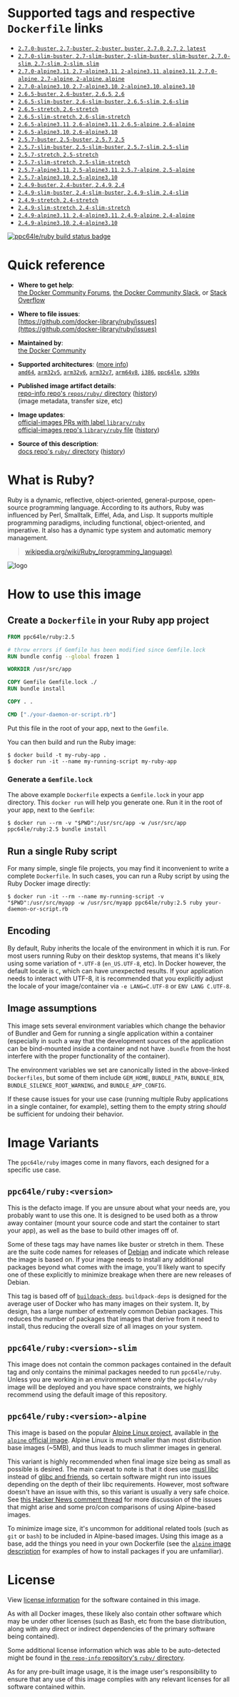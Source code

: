 <!--

********************************************************************************

WARNING:

    DO NOT EDIT "ruby/README.md"

    IT IS AUTO-GENERATED

    (from the other files in "ruby/" combined with a set of templates)

********************************************************************************

-->

# Supported tags and respective `Dockerfile` links

-	[`2.7.0-buster`, `2.7-buster`, `2-buster`, `buster`, `2.7.0`, `2.7`, `2`, `latest`](https://github.com/docker-library/ruby/blob/82eecb7596c3cb466dd87d4b0350d189a330b925/2.7/buster/Dockerfile)
-	[`2.7.0-slim-buster`, `2.7-slim-buster`, `2-slim-buster`, `slim-buster`, `2.7.0-slim`, `2.7-slim`, `2-slim`, `slim`](https://github.com/docker-library/ruby/blob/82eecb7596c3cb466dd87d4b0350d189a330b925/2.7/buster/slim/Dockerfile)
-	[`2.7.0-alpine3.11`, `2.7-alpine3.11`, `2-alpine3.11`, `alpine3.11`, `2.7.0-alpine`, `2.7-alpine`, `2-alpine`, `alpine`](https://github.com/docker-library/ruby/blob/82eecb7596c3cb466dd87d4b0350d189a330b925/2.7/alpine3.11/Dockerfile)
-	[`2.7.0-alpine3.10`, `2.7-alpine3.10`, `2-alpine3.10`, `alpine3.10`](https://github.com/docker-library/ruby/blob/82eecb7596c3cb466dd87d4b0350d189a330b925/2.7/alpine3.10/Dockerfile)
-	[`2.6.5-buster`, `2.6-buster`, `2.6.5`, `2.6`](https://github.com/docker-library/ruby/blob/82eecb7596c3cb466dd87d4b0350d189a330b925/2.6/buster/Dockerfile)
-	[`2.6.5-slim-buster`, `2.6-slim-buster`, `2.6.5-slim`, `2.6-slim`](https://github.com/docker-library/ruby/blob/82eecb7596c3cb466dd87d4b0350d189a330b925/2.6/buster/slim/Dockerfile)
-	[`2.6.5-stretch`, `2.6-stretch`](https://github.com/docker-library/ruby/blob/82eecb7596c3cb466dd87d4b0350d189a330b925/2.6/stretch/Dockerfile)
-	[`2.6.5-slim-stretch`, `2.6-slim-stretch`](https://github.com/docker-library/ruby/blob/82eecb7596c3cb466dd87d4b0350d189a330b925/2.6/stretch/slim/Dockerfile)
-	[`2.6.5-alpine3.11`, `2.6-alpine3.11`, `2.6.5-alpine`, `2.6-alpine`](https://github.com/docker-library/ruby/blob/82eecb7596c3cb466dd87d4b0350d189a330b925/2.6/alpine3.11/Dockerfile)
-	[`2.6.5-alpine3.10`, `2.6-alpine3.10`](https://github.com/docker-library/ruby/blob/82eecb7596c3cb466dd87d4b0350d189a330b925/2.6/alpine3.10/Dockerfile)
-	[`2.5.7-buster`, `2.5-buster`, `2.5.7`, `2.5`](https://github.com/docker-library/ruby/blob/82eecb7596c3cb466dd87d4b0350d189a330b925/2.5/buster/Dockerfile)
-	[`2.5.7-slim-buster`, `2.5-slim-buster`, `2.5.7-slim`, `2.5-slim`](https://github.com/docker-library/ruby/blob/82eecb7596c3cb466dd87d4b0350d189a330b925/2.5/buster/slim/Dockerfile)
-	[`2.5.7-stretch`, `2.5-stretch`](https://github.com/docker-library/ruby/blob/82eecb7596c3cb466dd87d4b0350d189a330b925/2.5/stretch/Dockerfile)
-	[`2.5.7-slim-stretch`, `2.5-slim-stretch`](https://github.com/docker-library/ruby/blob/82eecb7596c3cb466dd87d4b0350d189a330b925/2.5/stretch/slim/Dockerfile)
-	[`2.5.7-alpine3.11`, `2.5-alpine3.11`, `2.5.7-alpine`, `2.5-alpine`](https://github.com/docker-library/ruby/blob/82eecb7596c3cb466dd87d4b0350d189a330b925/2.5/alpine3.11/Dockerfile)
-	[`2.5.7-alpine3.10`, `2.5-alpine3.10`](https://github.com/docker-library/ruby/blob/82eecb7596c3cb466dd87d4b0350d189a330b925/2.5/alpine3.10/Dockerfile)
-	[`2.4.9-buster`, `2.4-buster`, `2.4.9`, `2.4`](https://github.com/docker-library/ruby/blob/82eecb7596c3cb466dd87d4b0350d189a330b925/2.4/buster/Dockerfile)
-	[`2.4.9-slim-buster`, `2.4-slim-buster`, `2.4.9-slim`, `2.4-slim`](https://github.com/docker-library/ruby/blob/82eecb7596c3cb466dd87d4b0350d189a330b925/2.4/buster/slim/Dockerfile)
-	[`2.4.9-stretch`, `2.4-stretch`](https://github.com/docker-library/ruby/blob/82eecb7596c3cb466dd87d4b0350d189a330b925/2.4/stretch/Dockerfile)
-	[`2.4.9-slim-stretch`, `2.4-slim-stretch`](https://github.com/docker-library/ruby/blob/82eecb7596c3cb466dd87d4b0350d189a330b925/2.4/stretch/slim/Dockerfile)
-	[`2.4.9-alpine3.11`, `2.4-alpine3.11`, `2.4.9-alpine`, `2.4-alpine`](https://github.com/docker-library/ruby/blob/82eecb7596c3cb466dd87d4b0350d189a330b925/2.4/alpine3.11/Dockerfile)
-	[`2.4.9-alpine3.10`, `2.4-alpine3.10`](https://github.com/docker-library/ruby/blob/82eecb7596c3cb466dd87d4b0350d189a330b925/2.4/alpine3.10/Dockerfile)

[![ppc64le/ruby build status badge](https://img.shields.io/jenkins/s/https/doi-janky.infosiftr.net/job/multiarch/job/ppc64le/job/ruby.svg?label=ppc64le/ruby%20%20build%20job)](https://doi-janky.infosiftr.net/job/multiarch/job/ppc64le/job/ruby/)

# Quick reference

-	**Where to get help**:  
	[the Docker Community Forums](https://forums.docker.com/), [the Docker Community Slack](http://dockr.ly/slack), or [Stack Overflow](https://stackoverflow.com/search?tab=newest&q=docker)

-	**Where to file issues**:  
	[https://github.com/docker-library/ruby/issues](https://github.com/docker-library/ruby/issues)

-	**Maintained by**:  
	[the Docker Community](https://github.com/docker-library/ruby)

-	**Supported architectures**: ([more info](https://github.com/docker-library/official-images#architectures-other-than-amd64))  
	[`amd64`](https://hub.docker.com/r/amd64/ruby/), [`arm32v5`](https://hub.docker.com/r/arm32v5/ruby/), [`arm32v6`](https://hub.docker.com/r/arm32v6/ruby/), [`arm32v7`](https://hub.docker.com/r/arm32v7/ruby/), [`arm64v8`](https://hub.docker.com/r/arm64v8/ruby/), [`i386`](https://hub.docker.com/r/i386/ruby/), [`ppc64le`](https://hub.docker.com/r/ppc64le/ruby/), [`s390x`](https://hub.docker.com/r/s390x/ruby/)

-	**Published image artifact details**:  
	[repo-info repo's `repos/ruby/` directory](https://github.com/docker-library/repo-info/blob/master/repos/ruby) ([history](https://github.com/docker-library/repo-info/commits/master/repos/ruby))  
	(image metadata, transfer size, etc)

-	**Image updates**:  
	[official-images PRs with label `library/ruby`](https://github.com/docker-library/official-images/pulls?q=label%3Alibrary%2Fruby)  
	[official-images repo's `library/ruby` file](https://github.com/docker-library/official-images/blob/master/library/ruby) ([history](https://github.com/docker-library/official-images/commits/master/library/ruby))

-	**Source of this description**:  
	[docs repo's `ruby/` directory](https://github.com/docker-library/docs/tree/master/ruby) ([history](https://github.com/docker-library/docs/commits/master/ruby))

# What is Ruby?

Ruby is a dynamic, reflective, object-oriented, general-purpose, open-source programming language. According to its authors, Ruby was influenced by Perl, Smalltalk, Eiffel, Ada, and Lisp. It supports multiple programming paradigms, including functional, object-oriented, and imperative. It also has a dynamic type system and automatic memory management.

> [wikipedia.org/wiki/Ruby_(programming_language)](https://en.wikipedia.org/wiki/Ruby_%28programming_language%29)

![logo](https://raw.githubusercontent.com/docker-library/docs/01c12653951b2fe592c1f93a13b4e289ada0e3a1/ruby/logo.png)

# How to use this image

## Create a `Dockerfile` in your Ruby app project

```dockerfile
FROM ppc64le/ruby:2.5

# throw errors if Gemfile has been modified since Gemfile.lock
RUN bundle config --global frozen 1

WORKDIR /usr/src/app

COPY Gemfile Gemfile.lock ./
RUN bundle install

COPY . .

CMD ["./your-daemon-or-script.rb"]
```

Put this file in the root of your app, next to the `Gemfile`.

You can then build and run the Ruby image:

```console
$ docker build -t my-ruby-app .
$ docker run -it --name my-running-script my-ruby-app
```

### Generate a `Gemfile.lock`

The above example `Dockerfile` expects a `Gemfile.lock` in your app directory. This `docker run` will help you generate one. Run it in the root of your app, next to the `Gemfile`:

```console
$ docker run --rm -v "$PWD":/usr/src/app -w /usr/src/app ppc64le/ruby:2.5 bundle install
```

## Run a single Ruby script

For many simple, single file projects, you may find it inconvenient to write a complete `Dockerfile`. In such cases, you can run a Ruby script by using the Ruby Docker image directly:

```console
$ docker run -it --rm --name my-running-script -v "$PWD":/usr/src/myapp -w /usr/src/myapp ppc64le/ruby:2.5 ruby your-daemon-or-script.rb
```

## Encoding

By default, Ruby inherits the locale of the environment in which it is run. For most users running Ruby on their desktop systems, that means it's likely using some variation of `*.UTF-8` (`en_US.UTF-8`, etc). In Docker however, the default locale is `C`, which can have unexpected results. If your application needs to interact with UTF-8, it is recommended that you explicitly adjust the locale of your image/container via `-e LANG=C.UTF-8` or `ENV LANG C.UTF-8`.

## Image assumptions

This image sets several environment variables which change the behavior of Bundler and Gem for running a single application within a container (especially in such a way that the development sources of the application can be bind-mounted inside a container and not have `.bundle` from the host interfere with the proper functionality of the container).

The environment variables we set are canonically listed in the above-linked `Dockerfiles`, but some of them include `GEM_HOME`, `BUNDLE_PATH`, `BUNDLE_BIN`, `BUNDLE_SILENCE_ROOT_WARNING`, and `BUNDLE_APP_CONFIG`.

If these cause issues for your use case (running multiple Ruby applications in a single container, for example), setting them to the empty string *should* be sufficient for undoing their behavior.

# Image Variants

The `ppc64le/ruby` images come in many flavors, each designed for a specific use case.

## `ppc64le/ruby:<version>`

This is the defacto image. If you are unsure about what your needs are, you probably want to use this one. It is designed to be used both as a throw away container (mount your source code and start the container to start your app), as well as the base to build other images off of.

Some of these tags may have names like buster or stretch in them. These are the suite code names for releases of [Debian](https://wiki.debian.org/DebianReleases) and indicate which release the image is based on. If your image needs to install any additional packages beyond what comes with the image, you'll likely want to specify one of these explicitly to minimize breakage when there are new releases of Debian.

This tag is based off of [`buildpack-deps`](https://hub.docker.com/_/buildpack-deps/). `buildpack-deps` is designed for the average user of Docker who has many images on their system. It, by design, has a large number of extremely common Debian packages. This reduces the number of packages that images that derive from it need to install, thus reducing the overall size of all images on your system.

## `ppc64le/ruby:<version>-slim`

This image does not contain the common packages contained in the default tag and only contains the minimal packages needed to run `ppc64le/ruby`. Unless you are working in an environment where *only* the `ppc64le/ruby` image will be deployed and you have space constraints, we highly recommend using the default image of this repository.

## `ppc64le/ruby:<version>-alpine`

This image is based on the popular [Alpine Linux project](http://alpinelinux.org), available in [the `alpine` official image](https://hub.docker.com/_/alpine). Alpine Linux is much smaller than most distribution base images (~5MB), and thus leads to much slimmer images in general.

This variant is highly recommended when final image size being as small as possible is desired. The main caveat to note is that it does use [musl libc](http://www.musl-libc.org) instead of [glibc and friends](http://www.etalabs.net/compare_libcs.html), so certain software might run into issues depending on the depth of their libc requirements. However, most software doesn't have an issue with this, so this variant is usually a very safe choice. See [this Hacker News comment thread](https://news.ycombinator.com/item?id=10782897) for more discussion of the issues that might arise and some pro/con comparisons of using Alpine-based images.

To minimize image size, it's uncommon for additional related tools (such as `git` or `bash`) to be included in Alpine-based images. Using this image as a base, add the things you need in your own Dockerfile (see the [`alpine` image description](https://hub.docker.com/_/alpine/) for examples of how to install packages if you are unfamiliar).

# License

View [license information](https://www.ruby-lang.org/en/about/license.txt) for the software contained in this image.

As with all Docker images, these likely also contain other software which may be under other licenses (such as Bash, etc from the base distribution, along with any direct or indirect dependencies of the primary software being contained).

Some additional license information which was able to be auto-detected might be found in [the `repo-info` repository's `ruby/` directory](https://github.com/docker-library/repo-info/tree/master/repos/ruby).

As for any pre-built image usage, it is the image user's responsibility to ensure that any use of this image complies with any relevant licenses for all software contained within.
